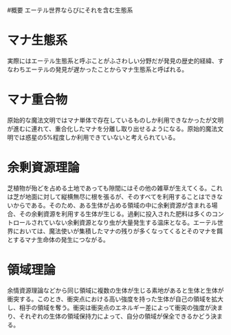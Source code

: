 #概要
エーテル世界ならびにそれを含む生態系

# マナ生態系
実際にはエーテル生態系と呼ぶことがふさわしい分野だが発見の歴史的経緯、すなわちエーテルの発見が遅かったことからマナ生態系と呼ばれる。

# マナ重合物
原始的な魔法文明ではマナ単体で存在しているものしか利用できなかったが文明が進むに連れて、重合化したマナを分離し取り出せるようになる。原始的魔法文明では惑星の5%程度しか利用できていないと考えられている。

# 余剰資源理論
芝植物が殆どを占める土地であっても隙間にはその他の雑草が生えてくる。これは芝が地面に対して縦横無尽に根を張るが、そのすべてを利用することはできないからである。そのため、ある生体が占める領域の中に余剰資源が含まれる場合、その余剰資源を利用する生体が生じる。過剰に投入された肥料は多くのコントロールされていない余剰資源となり虫が大量発生する温床となる。エーテル世界においては、魔法使いが集積したマナの残りが多くなってくるとそのマナを餌とするマナ生命体の発生につながる。

# 領域理論
余情資源理論などから同じ領域に複数の生体が生じる素地があると生体と生体が衝突する。このとき、衝突点における高い強度を持った生体が自己の領域を拡大し、相手の領域を奪う。衝突は衝突点のエネルギー差によって衝突の強度が決まり、それぞれの生体の領域保持力によって、自分の領域が保全できるかどう決まる。
